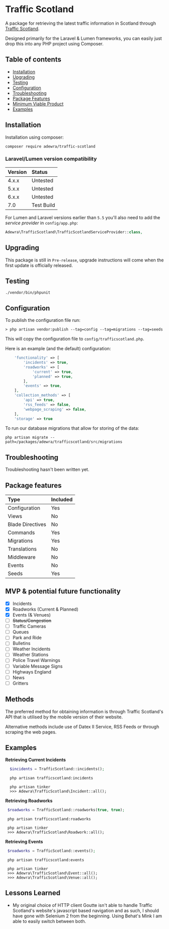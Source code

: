Traffic Scotland
===============

A package for retrieving the latest traffic information in Scotland through [Traffic Scotland](https://trafficscotland.org/).

Designed primarily for the Laravel & Lumen frameworks, you can easily just drop this into any PHP project using Composer.

Table of contents
-----------------
* [Installation](#installation)
* [Upgrading](#upgrading)
* [Testing](#testing)
* [Configuration](#configuration)
* [Troubleshooting](#troubleshooting)
* [Package Features](#troubleshooting)
* [Minimum Viable Product](#minimumviableproduct)
* [Examples](#examples)

Installation
------------

Installation using composer:

```
composer require adewra/traffic-scotland
```

### Laravel/Lumen version compatibility

 Version  | Status
:---------|:----------
 4.x.x    | Untested
 5.x.x    | Untested
 6.x.x    | Untested
 7.0      | Test Build

For Lumen and Laravel versions earlier than `5.5` you'll also need to add the _service provider_ in `config/app.php`:

```php
Adewra\TrafficScotland\TrafficScotlandServiceProvider::class,
```

Upgrading
---------

This package is still in `Pre-release`, upgrade instructions will come when the first update is officially released.

Testing
-------

```
./vendor/bin/phpunit
```

Configuration
-------------

To publish the configuration file run:

```
> php artisan vendor:publish --tag=config --tag=migrations --tag=seeds
```

This will copy the configuration file to `config/trafficscotland.php`.

Here is an example (and the default) configuration:

```php
    'functionality' => [
        'incidents' => true,
        'roadworks' => [
            'current' => true,
            'planned' => true,
        ],
        'events' => true,
    ],
    'collection_methods' => [
        'api' => true,
        'rss_feeds' => false,
        'webpage_scraping' => false,
    ],
    'storage' => true
```

To run our database migrations that allow for storing of the data:

```
php artisan migrate --path=/packages/adewra/trafficscotland/src/migrations
```


Troubleshooting
-------

Troubleshooting hasn't been written yet.

Package features
-------------

 Type             | Included
:-----------------|:----------
 Configuration    | Yes
 Views            | No
 Blade Directives | No
 Commands         | Yes
 Migrations       | Yes
 Translations     | No
 Middleware       | No
 Events           | No
 Seeds            | Yes
 
MVP & potential future functionality
-------- 
- [x] Incidents
- [x] Roadworks (Current & Planned)
- [x] Events (& Venues)
- [ ] ~~Status/Congestion~~
- [ ] Traffic Cameras
- [ ] Queues
- [ ] Park and Ride
- [ ] Bulletins
- [ ] Weather Incidents
- [ ] Weather Stations
- [ ] Police Travel Warnings
- [ ] Variable Message Signs
- [ ] Highways England
- [ ] News
- [ ] Gritters
 
Methods
--------

The preferred method for obtaining information is through Traffic Scotland's API that is utilised by the mobile version of their website.

Alternative methods include use of Datex II Service, RSS Feeds or through scraping the web pages.

Examples
-------- 
 
 **Retrieving Current Incidents**
  
  ```php
    $incidents = TrafficScotland::incidents();
  ```
  ```
    php artisan trafficscotland:incidents
  ```
  ```
    php artisan tinker
    >>> Adewra\TrafficScotland\Incident::all();
  ```
 
  **Retrieving Roadworks**
  
   ```php
    $roadworks = TrafficScotland::roadworks(true, true);
   ```
   ```
    php artisan trafficscotland:roadworks
   ```
   ```
    php artisan tinker
    >>> Adewra\TrafficScotland\Roadwork::all();
   ```
   
 **Retrieving Events**
 
  ```php
   $roadworks = TrafficScotland::events();
  ```
  ```
   php artisan trafficscotland:events
  ```
  ```
   php artisan tinker
   >>> Adewra\TrafficScotland\Event::all();
   >>> Adewra\TrafficScotland\Venue::all();
  ```
   
   Lessons Learned
   -------- 
   
   - My original choice of HTTP client Goutte isn't able to handle Traffic Scotland's website's javascript based navigation and as such, I should have gone with Selenium 2 from the beginning. Using Behat's Mink I am able to easily switch between both.
